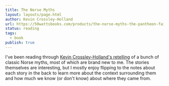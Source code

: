 ```yaml
---
title: The Norse Myths
layout: layouts/page.html
author: Kevin Crossley-Holland
url: https://50wattsbooks.com/products/the-norse-myths-the-pantheon-fairy-tale-and-folklore-library
status: reading
tags:
  - book
publish: true
---
```

I've been reading through [Kevin Crossley-Holland's retelling](https://50wattsbooks.com/products/the-norse-myths-the-pantheon-fairy-tale-and-folklore-library) of a bunch of classic Norse myths, most of which are brand new to me. The stories themselves are interesting, but I mostly enjoy flipping to the notes about each story in the back to learn more about the context surrounding them and how much we know (or don't know) about where they came from.